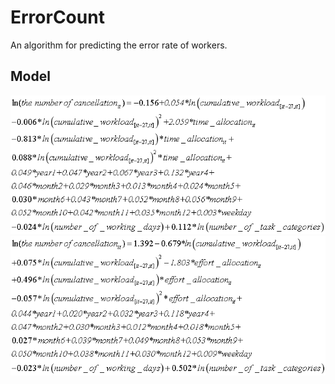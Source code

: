 # ErrorCount
An algorithm for predicting the error rate of workers.

## Model
![alt model1](https://github.com/LiangqingZhang/ErrorCount/blob/main/model1.png)
![alt model2](https://github.com/LiangqingZhang/ErrorCount/blob/main/model2.png)
